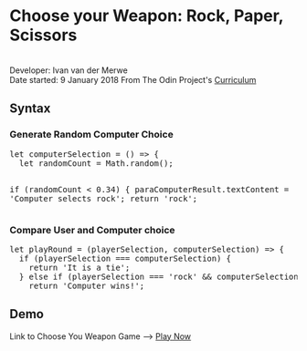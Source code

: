 <h1>Choose your Weapon: Rock, Paper, Scissors</h1>
<br />
Developer: Ivan van der Merwe <br>
Date started: 9 January 2018
From The Odin Project's <a href="http://www.theodinproject.com">Curriculum</a> <br />

<h2>Syntax</h2>
<h3>Generate Random Computer Choice</h3>
<pre>
let computerSelection = () => {
  let randomCount = Math.random();

  if (randomCount < 0.34) {
    paraComputerResult.textContent = 'Computer selects rock';
    return 'rock';
</pre>
<h3>Compare User and Computer choice</h3>
<pre>
let playRound = (playerSelection, computerSelection) => {
  if (playerSelection === computerSelection) {
    return 'It is a tie';
  } else if (playerSelection === 'rock' && computerSelection === 'paper') {
    return 'Computer wins!';
</pre>



<h2>Demo</h2>
Link to Choose You Weapon Game --> <a href="https://ivanv257.github.io/Rock-Paper-Scissors-JavaScript-Project/">Play Now</a>






